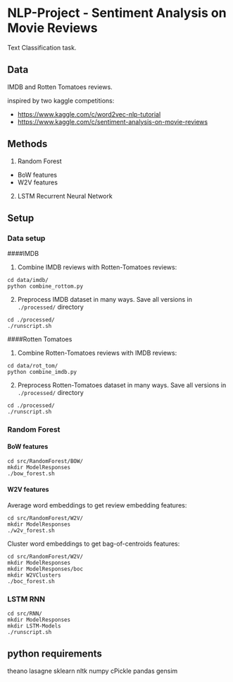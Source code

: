 # NLP-Project - Sentiment Analysis on Movie Reviews

Text Classification task.

## Data

IMDB and Rotten Tomatoes reviews.

inspired by two kaggle competitions:

- https://www.kaggle.com/c/word2vec-nlp-tutorial
- https://www.kaggle.com/c/sentiment-analysis-on-movie-reviews

## Methods
1) Random Forest

- BoW features
- W2V features


2) LSTM Recurrent Neural Network

## Setup

### Data setup

####IMDB

1) Combine IMDB reviews with Rotten-Tomatoes reviews:
```
cd data/imdb/
python combine_rottom.py
```
2) Preprocess IMDB dataset in many ways. Save all versions in `./processed/` directory
```
cd ./processed/
./runscript.sh
```

####Rotten Tomatoes
1) Combine Rotten-Tomatoes reviews with IMDB reviews:
```
cd data/rot_tom/
python combine_imdb.py
```
2) Preprocess Rotten-Tomatoes dataset in many ways. Save all versions in `./processed/` directory
```
cd ./processed/
./runscript.sh
```

### Random Forest

#### BoW features
```
cd src/RandomForest/BOW/
mkdir ModelResponses
./bow_forest.sh
```

#### W2V features
Average word embeddings to get review embedding features:
```
cd src/RandomForest/W2V/
mkdir ModelResponses
./w2v_forest.sh
```

Cluster word embeddings to get bag-of-centroids features:
```
cd src/RandomForest/W2V/
mkdir ModelResponses
mkdir ModelResponses/boc
mkdir W2VClusters
./boc_forest.sh
```

### LSTM RNN
```
cd src/RNN/
mkdir ModelResponses
mkdir LSTM-Models
./runscript.sh
```

## python requirements
theano
lasagne
sklearn
nltk
numpy
cPickle
pandas
gensim


